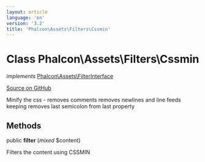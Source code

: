 ```yaml
---
layout: article
language: 'en'
version: '3.2'
title: 'Phalcon\Assets\Filters\Cssmin'
---
```

# Class **Phalcon\Assets\Filters\Cssmin**

*implements* [Phalcon\Assets\FilterInterface](/3.2/en/api/Phalcon_Assets_FilterInterface)

<a href="https://github.com/phalcon/cphalcon/tree/v3.2.0/phalcon/assets/filters/cssmin.zep" class="btn btn-default btn-sm">Source on GitHub</a>

Minify the css - removes comments
removes newlines and line feeds keeping
removes last semicolon from last property


## Methods
public  **filter** (*mixed* $content)

Filters the content using CSSMIN



